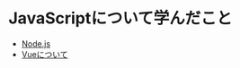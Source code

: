 # JavaScriptについて学んだこと

* [Node.js](https://nodejs.org/ja/docs/)
* [Vueについて](https://jp.vuejs.org/v2/guide/)
